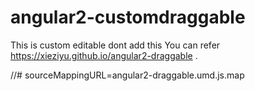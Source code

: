# angular2-customdraggable
 This is custom editable dont add this
 You can refer https://xieziyu.github.io/angular2-draggable .

 //# sourceMappingURL=angular2-draggable.umd.js.map